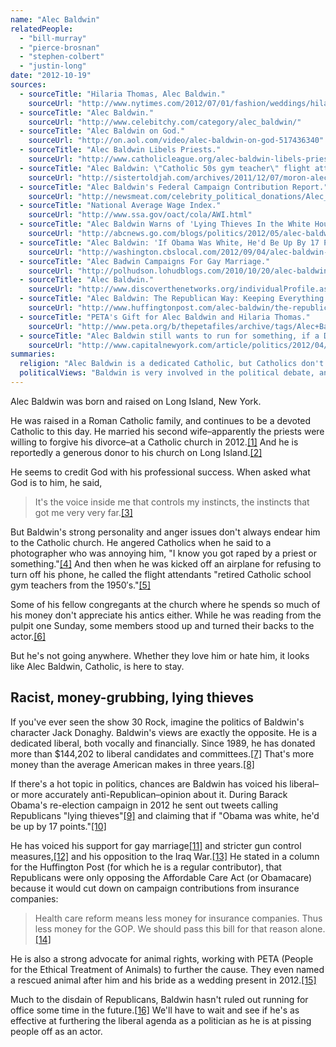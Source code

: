 ```yaml
---
name: "Alec Baldwin"
relatedPeople:
  - "bill-murray"
  - "pierce-brosnan"
  - "stephen-colbert"
  - "justin-long"
date: "2012-10-19"
sources:
  - sourceTitle: "Hilaria Thomas, Alec Baldwin."
    sourceUrl: "http://www.nytimes.com/2012/07/01/fashion/weddings/hilaria-thomas-alec-baldwin-weddings.html?_r=0"
  - sourceTitle: "Alec Baldwin."
    sourceUrl: "http://www.celebitchy.com/category/alec_baldwin/"
  - sourceTitle: "Alec Baldwin on God."
    sourceUrl: "http://on.aol.com/video/alec-baldwin-on-god-517436340"
  - sourceTitle: "Alec Baldwin Libels Priests."
    sourceUrl: "http://www.catholicleague.org/alec-baldwin-libels-priests/"
  - sourceTitle: "Alec Baldwin: \"Catholic 50s gym teacher\" flight attendent singled me out or something."
    sourceUrl: "http://sistertoldjah.com/archives/2011/12/07/moron-alec-baldwin/"
  - sourceTitle: "Alec Baldwin's Federal Campaign Contribution Report."
    sourceUrl: "http://newsmeat.com/celebrity_political_donations/Alec_Baldwin.php"
  - sourceTitle: "National Average Wage Index."
    sourceUrl: "http://www.ssa.gov/oact/cola/AWI.html"
  - sourceTitle: "Alec Baldwin Warns of 'Lying Thieves In the White House' If Obama Loses."
    sourceUrl: "http://abcnews.go.com/blogs/politics/2012/05/alec-baldwin-warns-of-lying-thieves-in-the-white-house-if-obama-loses/"
  - sourceTitle: "Alec Baldwin: 'If Obama Was White, He'd Be Up By 17 Points.'"
    sourceUrl: "http://washington.cbslocal.com/2012/09/04/alec-baldwin-if-obama-was-white-hed-be-up-by-17-points/"
  - sourceTitle: "Alec Badwin Campaigns For Gay Marriage."
    sourceUrl: "http://polhudson.lohudblogs.com/2010/10/20/alec-baldwin-campaigns-for-gay-marriage/"
  - sourceTitle: "Alec Baldwin."
    sourceUrl: "http://www.discoverthenetworks.org/individualProfile.asp?indid=1120"
  - sourceTitle: "Alec Baldwin: The Republican Way: Keeping Everything The Way It Is."
    sourceUrl: "http://www.huffingtonpost.com/alec-baldwin/the-republican-way-keepin_b_369123.html"
  - sourceTitle: "PETA's Gift for Alec Baldwin and Hilaria Thomas."
    sourceUrl: "http://www.peta.org/b/thepetafiles/archive/tags/Alec+Baldwin/default.aspx"
  - sourceTitle: "Alec Baldwin still wants to run for something, if a Democrat gets out of the way."
    sourceUrl: "http://www.capitalnewyork.com/article/politics/2012/04/5720270/alec-baldwin-still-wants-run-something-if-democrat-gets-out-way"
summaries:
  religion: "Alec Baldwin is a dedicated Catholic, but Catholics don't necessarily like him."
  politicalViews: "Baldwin is very involved in the political debate, and has a liberal opinion on just about any topic that comes up."
---
```


Alec Baldwin was born and raised on Long Island, New York.

He was raised in a Roman Catholic family, and continues to be a devoted Catholic to this day. He married his second wife–apparently the priests were willing to forgive his divorce–at a Catholic church in 2012.<a class="source-citation" href="#http%3A%2F%2Fwww.nytimes.com%2F2012%2F07%2F01%2Ffashion%2Fweddings%2Fhilaria-thomas-alec-baldwin-weddings.html%3F_r%3D0" title="Hilaria Thomas, Alec Baldwin.">[1]</a> And he is reportedly a generous donor to his church on Long Island.<a class="source-citation" href="#http%3A%2F%2Fwww.celebitchy.com%2Fcategory%2Falec_baldwin%2F" title="Alec Baldwin.">[2]</a>

He seems to credit God with his professional success. When asked what God is to him, he said,

>It's the voice inside me that controls my instincts, the instincts that got me very very far.<a class="source-citation" href="#http%3A%2F%2Fon.aol.com%2Fvideo%2Falec-baldwin-on-god-517436340" title="Alec Baldwin on God.">[3]</a>

But Baldwin's strong personality and anger issues don't always endear him to the Catholic church. He angered Catholics when he said to a photographer who was annoying him, "I know you got raped by a priest or something."<a class="source-citation" href="#http%3A%2F%2Fwww.catholicleague.org%2Falec-baldwin-libels-priests%2F" title="Alec Baldwin Libels Priests.">[4]</a> And then when he was kicked off an airplane for refusing to turn off his phone, he called the flight attendants "retired Catholic school gym teachers from the 1950′s."<a class="source-citation" href="#http%3A%2F%2Fsistertoldjah.com%2Farchives%2F2011%2F12%2F07%2Fmoron-alec-baldwin%2F" title="Alec Baldwin: &quot;Catholic 50s gym teacher&quot; flight attendent singled me out or something.">[5]</a>

Some of his fellow congregants at the church where he spends so much of his money don't appreciate his antics either. While he was reading from the pulpit one Sunday, some members stood up and turned their backs to the actor.<a class="source-citation" href="#http%3A%2F%2Fwww.celebitchy.com%2Fcategory%2Falec_baldwin%2F" title="Alec Baldwin.">[6]</a>

But he's not going anywhere. Whether they love him or hate him, it looks like Alec Baldwin, Catholic, is here to stay.


## Racist, money-grubbing, lying thieves

If you've ever seen the show 30 Rock, imagine the politics of Baldwin's character Jack Donaghy. Baldwin's views are exactly the opposite. He is a dedicated liberal, both vocally and financially. Since 1989, he has donated more than $144,202 to liberal candidates and committees.<a class="source-citation" href="#http%3A%2F%2Fnewsmeat.com%2Fcelebrity_political_donations%2FAlec_Baldwin.php" title="Alec Baldwin&apos;s Federal Campaign Contribution Report.">[7]</a> That's more money than the average American makes in three years.<a class="source-citation" href="#http%3A%2F%2Fwww.ssa.gov%2Foact%2Fcola%2FAWI.html" title="National Average Wage Index.">[8]</a>

If there's a hot topic in politics, chances are Baldwin has voiced his liberal–or more accurately anti-Republican–opinion about it. During Barack Obama's re-election campaign in 2012 he sent out tweets calling Republicans "lying thieves"<a class="source-citation" href="#http%3A%2F%2Fabcnews.go.com%2Fblogs%2Fpolitics%2F2012%2F05%2Falec-baldwin-warns-of-lying-thieves-in-the-white-house-if-obama-loses%2F" title="Alec Baldwin Warns of &apos;Lying Thieves In the White House&apos; If Obama Loses.">[9]</a> and claiming that if "Obama was white, he'd be up by 17 points."<a class="source-citation" href="#http%3A%2F%2Fwashington.cbslocal.com%2F2012%2F09%2F04%2Falec-baldwin-if-obama-was-white-hed-be-up-by-17-points%2F" title="Alec Baldwin: &apos;If Obama Was White, He&apos;d Be Up By 17 Points.&apos;">[10]</a>

He has voiced his support for gay marriage<a class="source-citation" href="#http%3A%2F%2Fpolhudson.lohudblogs.com%2F2010%2F10%2F20%2Falec-baldwin-campaigns-for-gay-marriage%2F" title="Alec Badwin Campaigns For Gay Marriage.">[11]</a> and stricter gun control measures,<a class="source-citation" href="#http%3A%2F%2Fwww.discoverthenetworks.org%2FindividualProfile.asp%3Findid%3D1120" title="Alec Baldwin.">[12]</a> and his opposition to the Iraq War.<a class="source-citation" href="#http%3A%2F%2Fwww.huffingtonpost.com%2Falec-baldwin%2Fthe-republican-way-keepin_b_369123.html" title="Alec Baldwin: The Republican Way: Keeping Everything The Way It Is.">[13]</a> He stated in a column for the Huffington Post (for which he is a regular contributor), that Republicans were only opposing the Affordable Care Act (or Obamacare) because it would cut down on campaign contributions from insurance companies:

>Health care reform means less money for insurance companies. Thus less money for the GOP. We should pass this bill for that reason alone.<a class="source-citation" href="#http%3A%2F%2Fwww.huffingtonpost.com%2Falec-baldwin%2Fthe-republican-way-keepin_b_369123.html" title="Alec Baldwin: The Republican Way: Keeping Everything The Way It Is.">[14]</a>

He is also a strong advocate for animal rights, working with PETA (People for the Ethical Treatment of Animals) to further the cause. They even named a rescued animal after him and his bride as a wedding present in 2012.<a class="source-citation" href="#http%3A%2F%2Fwww.peta.org%2Fb%2Fthepetafiles%2Farchive%2Ftags%2FAlec%2BBaldwin%2Fdefault.aspx" title="PETA&apos;s Gift for Alec Baldwin and Hilaria Thomas.">[15]</a>

Much to the disdain of Republicans, Baldwin hasn't ruled out running for office some time in the future.<a class="source-citation" href="#http%3A%2F%2Fwww.capitalnewyork.com%2Farticle%2Fpolitics%2F2012%2F04%2F5720270%2Falec-baldwin-still-wants-run-something-if-democrat-gets-out-way" title="Alec Baldwin still wants to run for something, if a Democrat gets out of the way.">[16]</a> We'll have to wait and see if he's as effective at furthering the liberal agenda as a politician as he is at pissing people off as an actor.